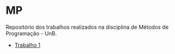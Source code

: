 # MP

Repositório dos trabalhos realizados na disciplina de Métodos de Programação - UnB.

- [Trabalho 1](T1/)
